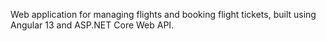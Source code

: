 Web application for managing flights and booking flight tickets, built using Angular 13 and ASP.NET Core Web API.
